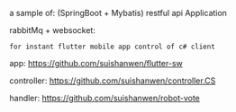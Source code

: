 a sample of: 
(SpringBoot + Mybatis) 
restful api Application


rabbitMq + websocket:
 
    for instant flutter mobile app control of c# client 

   app: https://github.com/suishanwen/flutter-sw

   controller: https://github.com/suishanwen/controller.CS
    
   handler: https://github.com/suishanwen/robot-vote
